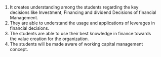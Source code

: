 
1. It creates understanding among the students regarding the key decisions like Investment, Financing and dividend Decisions of financial Management.
2. They are able to understand the usage and applications of leverages in financial decisions.
3. The students are able to use their best knowledge in finance towards the value creation
for the organization.
4. The students will be made aware of working capital management concept.
